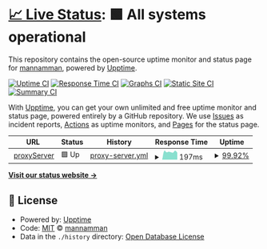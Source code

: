 # [📈 Live Status](https://mannamman.github.io/namthplaygroundMonitor): <!--live status--> **🟩 All systems operational**

This repository contains the open-source uptime monitor and status page for [mannamman](https://mannamman.github.io/namthplaygroundMonitor), powered by [Upptime](https://github.com/upptime/upptime).

[![Uptime CI](https://github.com/mannamman/namthplaygroundMonitor/workflows/Uptime%20CI/badge.svg)](https://github.com/mannamman/namthplaygroundMonitor/actions?query=workflow%3A%22Uptime+CI%22)
[![Response Time CI](https://github.com/mannamman/namthplaygroundMonitor/workflows/Response%20Time%20CI/badge.svg)](https://github.com/mannamman/namthplaygroundMonitor/actions?query=workflow%3A%22Response+Time+CI%22)
[![Graphs CI](https://github.com/mannamman/namthplaygroundMonitor/workflows/Graphs%20CI/badge.svg)](https://github.com/mannamman/namthplaygroundMonitor/actions?query=workflow%3A%22Graphs+CI%22)
[![Static Site CI](https://github.com/mannamman/namthplaygroundMonitor/workflows/Static%20Site%20CI/badge.svg)](https://github.com/mannamman/namthplaygroundMonitor/actions?query=workflow%3A%22Static+Site+CI%22)
[![Summary CI](https://github.com/mannamman/namthplaygroundMonitor/workflows/Summary%20CI/badge.svg)](https://github.com/mannamman/namthplaygroundMonitor/actions?query=workflow%3A%22Summary+CI%22)

With [Upptime](https://upptime.js.org), you can get your own unlimited and free uptime monitor and status page, powered entirely by a GitHub repository. We use [Issues](https://github.com/mannamman/namthplaygroundMonitor/issues) as incident reports, [Actions](https://github.com/mannamman/namthplaygroundMonitor/actions) as uptime monitors, and [Pages](https://mannamman.github.io/namthplaygroundMonitor) for the status page.

<!--start: status pages-->
<!-- This summary is generated by Upptime (https://github.com/upptime/upptime) -->
<!-- Do not edit this manually, your changes will be overwritten -->
<!-- prettier-ignore -->
| URL | Status | History | Response Time | Uptime |
| --- | ------ | ------- | ------------- | ------ |
| <img alt="" src="https://icons.duckduckgo.com/ip3/null.ico" height="13"> [proxyServer](www.namthplayground.com) | 🟩 Up | [proxy-server.yml](https://github.com/mannamman/namthplaygroundMonitor/commits/HEAD/history/proxy-server.yml) | <details><summary><img alt="Response time graph" src="./graphs/proxy-server/response-time-week.png" height="20"> 197ms</summary><br><a href="https://mannamman.github.io/namthplaygroundMonitor/history/proxy-server"><img alt="Response time 202" src="https://img.shields.io/endpoint?url=https%3A%2F%2Fraw.githubusercontent.com%2Fmannamman%2FnamthplaygroundMonitor%2FHEAD%2Fapi%2Fproxy-server%2Fresponse-time.json"></a><br><a href="https://mannamman.github.io/namthplaygroundMonitor/history/proxy-server"><img alt="24-hour response time 203" src="https://img.shields.io/endpoint?url=https%3A%2F%2Fraw.githubusercontent.com%2Fmannamman%2FnamthplaygroundMonitor%2FHEAD%2Fapi%2Fproxy-server%2Fresponse-time-day.json"></a><br><a href="https://mannamman.github.io/namthplaygroundMonitor/history/proxy-server"><img alt="7-day response time 197" src="https://img.shields.io/endpoint?url=https%3A%2F%2Fraw.githubusercontent.com%2Fmannamman%2FnamthplaygroundMonitor%2FHEAD%2Fapi%2Fproxy-server%2Fresponse-time-week.json"></a><br><a href="https://mannamman.github.io/namthplaygroundMonitor/history/proxy-server"><img alt="30-day response time 207" src="https://img.shields.io/endpoint?url=https%3A%2F%2Fraw.githubusercontent.com%2Fmannamman%2FnamthplaygroundMonitor%2FHEAD%2Fapi%2Fproxy-server%2Fresponse-time-month.json"></a><br><a href="https://mannamman.github.io/namthplaygroundMonitor/history/proxy-server"><img alt="1-year response time 201" src="https://img.shields.io/endpoint?url=https%3A%2F%2Fraw.githubusercontent.com%2Fmannamman%2FnamthplaygroundMonitor%2FHEAD%2Fapi%2Fproxy-server%2Fresponse-time-year.json"></a></details> | <details><summary><a href="https://mannamman.github.io/namthplaygroundMonitor/history/proxy-server">99.92%</a></summary><a href="https://mannamman.github.io/namthplaygroundMonitor/history/proxy-server"><img alt="All-time uptime 84.03%" src="https://img.shields.io/endpoint?url=https%3A%2F%2Fraw.githubusercontent.com%2Fmannamman%2FnamthplaygroundMonitor%2FHEAD%2Fapi%2Fproxy-server%2Fuptime.json"></a><br><a href="https://mannamman.github.io/namthplaygroundMonitor/history/proxy-server"><img alt="24-hour uptime 99.44%" src="https://img.shields.io/endpoint?url=https%3A%2F%2Fraw.githubusercontent.com%2Fmannamman%2FnamthplaygroundMonitor%2FHEAD%2Fapi%2Fproxy-server%2Fuptime-day.json"></a><br><a href="https://mannamman.github.io/namthplaygroundMonitor/history/proxy-server"><img alt="7-day uptime 99.92%" src="https://img.shields.io/endpoint?url=https%3A%2F%2Fraw.githubusercontent.com%2Fmannamman%2FnamthplaygroundMonitor%2FHEAD%2Fapi%2Fproxy-server%2Fuptime-week.json"></a><br><a href="https://mannamman.github.io/namthplaygroundMonitor/history/proxy-server"><img alt="30-day uptime 92.44%" src="https://img.shields.io/endpoint?url=https%3A%2F%2Fraw.githubusercontent.com%2Fmannamman%2FnamthplaygroundMonitor%2FHEAD%2Fapi%2Fproxy-server%2Fuptime-month.json"></a><br><a href="https://mannamman.github.io/namthplaygroundMonitor/history/proxy-server"><img alt="1-year uptime 83.21%" src="https://img.shields.io/endpoint?url=https%3A%2F%2Fraw.githubusercontent.com%2Fmannamman%2FnamthplaygroundMonitor%2FHEAD%2Fapi%2Fproxy-server%2Fuptime-year.json"></a></details>

<!--end: status pages-->

[**Visit our status website →**](https://mannamman.github.io/namthplaygroundMonitor)

## 📄 License

- Powered by: [Upptime](https://github.com/upptime/upptime)
- Code: [MIT](./LICENSE) © [mannamman](https://mannamman.github.io/namthplaygroundMonitor)
- Data in the `./history` directory: [Open Database License](https://opendatacommons.org/licenses/odbl/1-0/)
